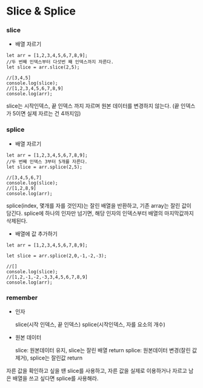 # Slice & Splice

### slice

- 배열 자르기

```
let arr = [1,2,3,4,5,6,7,8,9];
//두 번째 인덱스부터 다섯번 째 인덱스까지 자른다.
let slice = arr.slice(2,5);

//[3,4,5]
console.log(slice);
//[1,2,3,4,5,6,7,8,9]
console.log(arr);
```

slice는 시작인덱스, 끝 인덱스 까지 자르며 원본 데이터를 변경하지 않는다.
(끝 인덱스가 5이면 실제 자르는 건 4까지임)

### splice

- 배열 자르기

```
let arr = [1,2,3,4,5,6,7,8,9];
//두 번째 인덱스 3부터 5개를 자른다.
let slice = arr.splice(2,5);

//[3,4,5,6,7]
console.log(slice);
//[1,2,8,9]
console.log(arr);
```

splice(index, 몇개를 자를 것인지)는 잘린 배열을 반환하고, 기존 array는 잘린 값이 담긴다.
splice에 하나의 인자만 넘기면, 해당 인자의 인덱스부터 배열의 마지막값까지 삭제된다.

- 배열에 값 추가하기

```
let arr = [1,2,3,4,5,6,7,8,9];

let slice = arr.splice(2,0,-1,-2,-3);

//[]
console.log(slice);
//[1,2,-1,-2,-3,3,4,5,6,7,8,9]
console.log(arr);
```

### remember

- 인자

  slice(시작 인덱스, 끝 인덱스)
  splice(시작인덱스, 자를 요소의 개수)

- 원본 데이터

  slice: 원본데이터 유지, slice는 잘린 배열 return
  splice: 원본데이터 변경(잘린 값 제거), splice는 잘린값 return

자른 값을 확인하고 싶을 떈 slice를 사용하고,
자른 값을 실제로 이용하거나 자르고 남은 배열을 쓰고 싶다면 splice를 사용해라.
